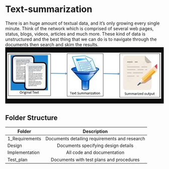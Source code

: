 # Text-summarization
There is an huge amount of textual data, and it’s only growing every single minute. Think of the network which is comprised of several web pages, status, blogs, videos, articles and much more. These kind of data is unstructured and the best thing that we can do is to navigate through the documents then search and skim the results.
![](https://github.com/Pavanas-06/Text-summarization/blob/main/general%20text%20summarization.JPG)

## Folder Structure
| Folder        | Description           | 
| ------------- |:-------------:| 
| 1_Requirements    | Documents detailing requirements and research | 
| Design    | 	Documents specifying design details | 
| Implementation    | All code and documentation      |   
| Test_plan    |Documents with test plans and procedures |
